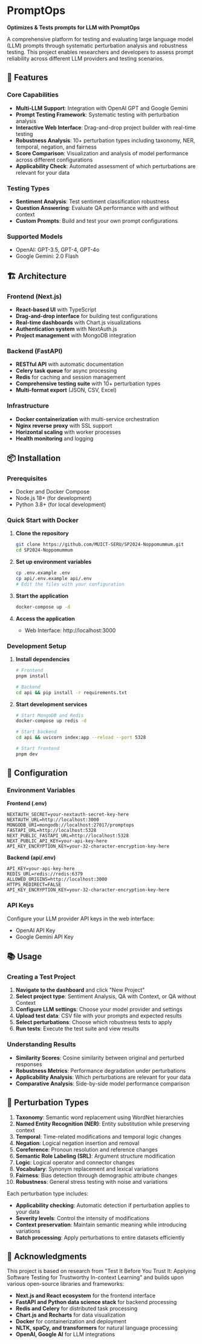 # PromptOps

**Optimizes & Tests prompts for LLM with PromptOps**

A comprehensive platform for testing and evaluating large language model (LLM) prompts through systematic perturbation analysis and robustness testing. This project enables researchers and developers to assess prompt reliability across different LLM providers and testing scenarios.

## 🚀 Features

### Core Capabilities
- **Multi-LLM Support**: Integration with OpenAI GPT and Google Gemini
- **Prompt Testing Framework**: Systematic testing with perturbation analysis
- **Interactive Web Interface**: Drag-and-drop project builder with real-time testing
- **Robustness Analysis**: 10+ perturbation types including taxonomy, NER, temporal, negation, and fairness
- **Score Comparison**: Visualization and analysis of model performance across different configurations
- **Applicability Check**: Automated assessment of which perturbations are relevant for your data

### Testing Types
- **Sentiment Analysis**: Test sentiment classification robustness
- **Question Answering**: Evaluate QA performance with and without context
- **Custom Prompts**: Build and test your own prompt configurations

### Supported Models
- OpenAI: GPT-3.5, GPT-4, GPT-4o
- Google Gemini: 2.0 Flash

## 🏗️ Architecture

### Frontend (Next.js)
- **React-based UI** with TypeScript
- **Drag-and-drop interface** for building test configurations
- **Real-time dashboards** with Chart.js visualizations
- **Authentication system** with NextAuth.js
- **Project management** with MongoDB integration

### Backend (FastAPI)
- **RESTful API** with automatic documentation
- **Celery task queue** for async processing
- **Redis** for caching and session management
- **Comprehensive testing suite** with 10+ perturbation types
- **Multi-format export** (JSON, CSV, Excel)

### Infrastructure
- **Docker containerization** with multi-service orchestration
- **Nginx reverse proxy** with SSL support
- **Horizontal scaling** with worker processes
- **Health monitoring** and logging

## 📦 Installation

### Prerequisites
- Docker and Docker Compose
- Node.js 18+ (for development)
- Python 3.8+ (for local development)

### Quick Start with Docker

1. **Clone the repository**
   ```bash
   git clone https://github.com/MUICT-SERU/SP2024-Noppomummum.git
   cd SP2024-Noppomummum
   ```

2. **Set up environment variables**
   ```bash
   cp .env.example .env
   cp api/.env.example api/.env
   # Edit the files with your configuration
   ```

3. **Start the application**
   ```bash
   docker-compose up -d
   ```

4. **Access the application**
   - Web Interface: http://localhost:3000

### Development Setup

1. **Install dependencies**
   ```bash
   # Frontend
   pnpm install
   
   # Backend
   cd api && pip install -r requirements.txt
   ```

2. **Start development services**
   ```bash
   # Start MongoDB and Redis
   docker-compose up redis -d
   
   # Start backend
   cd api && uvicorn index:app --reload --port 5328
   
   # Start frontend
   pnpm dev
   ```

## 🔧 Configuration

### Environment Variables

**Frontend (.env)**
```env
NEXTAUTH_SECRET=your-nextauth-secret-key-here
NEXTAUTH_URL=http://localhost:3000
MONGODB_URI=mongodb://localhost:27017/promptops
FASTAPI_URL=http://localhost:5328
NEXT_PUBLIC_FASTAPI_URL=http://localhost:5328
NEXT_PUBLIC_API_KEY=your-api-key-here
API_KEY_ENCRYPTION_KEY=your-32-character-encryption-key-here
```

**Backend (api/.env)**
```env
API_KEY=your-api-key-here
REDIS_URL=redis://redis:6379
ALLOWED_ORIGINS=http://localhost:3000
HTTPS_REDIRECT=FALSE
API_KEY_ENCRYPTION_KEY=your-32-character-encryption-key-here
```

### API Keys
Configure your LLM provider API keys in the web interface:
- OpenAI API Key
- Google Gemini API Key

## 📚 Usage

### Creating a Test Project

1. **Navigate to the dashboard** and click "New Project"
2. **Select project type**: Sentiment Analysis, QA with Context, or QA without Context
3. **Configure LLM settings**: Choose your model provider and settings
4. **Upload test data**: CSV file with your prompts and expected results
5. **Select perturbations**: Choose which robustness tests to apply
6. **Run tests**: Execute the test suite and view results

### Understanding Results

- **Similarity Scores**: Cosine similarity between original and perturbed responses
- **Robustness Metrics**: Performance degradation under perturbations
- **Applicability Analysis**: Which perturbations are relevant for your data
- **Comparative Analysis**: Side-by-side model performance comparison

## 🧪 Perturbation Types

1. **Taxonomy**: Semantic word replacement using WordNet hierarchies
2. **Named Entity Recognition (NER)**: Entity substitution while preserving context
3. **Temporal**: Time-related modifications and temporal logic changes
4. **Negation**: Logical negation insertion and removal
5. **Coreference**: Pronoun resolution and reference changes
6. **Semantic Role Labeling (SRL)**: Argument structure modification
7. **Logic**: Logical operator and connector changes
8. **Vocabulary**: Synonym replacement and lexical variations
9. **Fairness**: Bias detection through demographic attribute changes
10. **Robustness**: General stress testing with noise and variations

Each perturbation type includes:
- **Applicability checking**: Automatic detection if perturbation applies to your data
- **Severity levels**: Control the intensity of modifications
- **Context preservation**: Maintain semantic meaning while introducing variations
- **Batch processing**: Apply perturbations to entire datasets efficiently

## 🙏 Acknowledgments

This project is based on research from "Test It Before You Trust It: Applying Software Testing for Trustworthy In-context Learning" and builds upon various open-source libraries and frameworks:

- **Next.js and React ecosystem** for the frontend interface
- **FastAPI and Python data science stack** for backend processing
- **Redis and Celery** for distributed task processing
- **Chart.js and Recharts** for data visualization
- **Docker** for containerization and deployment
- **NLTK, spaCy, and transformers** for natural language processing
- **OpenAI, Google AI** for LLM integrations